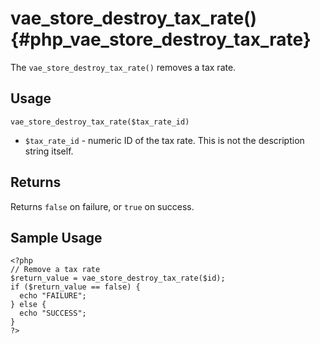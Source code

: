 # vae\_store\_destroy\_tax\_rate() {#php_vae_store_destroy_tax_rate}

The `vae_store_destroy_tax_rate()` removes a tax rate.

## Usage

`vae_store_destroy_tax_rate($tax_rate_id)`

-   `$tax_rate_id` - numeric ID of the tax rate. This is not the
    description string itself.

## Returns

Returns `false` on failure, or `true` on success.

## Sample Usage

    <?php
    // Remove a tax rate
    $return_value = vae_store_destroy_tax_rate($id);
    if ($return_value == false) {
      echo "FAILURE";
    } else {
      echo "SUCCESS";
    }
    ?>
